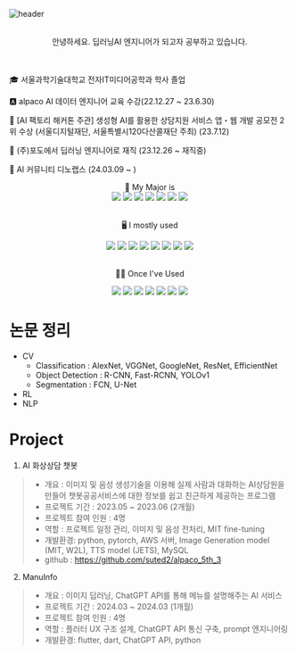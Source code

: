 
![header](https://capsule-render.vercel.app/api?type=waving&color=6FC7E1&text=Ayun's%20GitHub)
<br/><br/>

<div align="center">
    안녕하세요. 딥러닝AI 엔지니어가 되고자 공부하고 있습니다.
</div>
<br/>
<br/>

🎓 서울과학기술대학교 전자IT미디어공학과 학사 졸업

🅰️ alpaco AI 데이터 엔지니어 교육 수강(22.12.27 ~ 23.6.30)

🏅 [AI 팩토리 해커톤 주관] 생성형 AI를 활용한 상담지원 서비스 앱・웹 개발 공모전 2위 수상
(서울디지털재단, 서울특별시120다산콜재단 주최) (23.7.12)

🍇 (주)포도에서 딥러닝 엔지니어로 재직 (23.12.26 ~ 재직중)

🦖 AI 커뮤니티 디노랩스 (24.03.09 ~ )

<div align="center">
💪 My Major is

<br/>

<img src="https://img.shields.io/badge/Python-3776AB?style=for-the-badge&logo=Python&logoColor=white">
<img src="https://img.shields.io/badge/Tensorflow-FF6F00?style=for-the-badge&logo=TensorFlow&logoColor=white">
<img src="https://img.shields.io/badge/pytorch-EE4C2C?style=for-the-badge&logo=PyTorch&logoColor=white">
<img src="https://img.shields.io/badge/scikit_leran-F7931E?style=for-the-badge&logo=scikit-learn&logoColor=white">
<img src="https://img.shields.io/badge/pandas-150458?style=for-the-badge&logo=pandas&logoColor=white">
<img src="https://img.shields.io/badge/OpenCV-5C3EE8?style=for-the-badge&logo=OpenCV&logoColor=white">
<img src="https://img.shields.io/badge/transformers-FFB02E?style=for-the-badge">

<br/>
<br/>

🖥️ I mostly used

<img src="https://img.shields.io/badge/arXiv-B31B1B?style=for-the-badge&logo=arXiv&logoColor=white">
<img src="https://img.shields.io/badge/github-181717?style=for-the-badge&logo=GitHub&logoColor=white">
<img src="https://img.shields.io/badge/notion-000000?style=for-the-badge&logo=Notion&logoColor=white">
<img src="https://img.shields.io/badge/slack-4A154B?style=for-the-badge&logo=Slack&logoColor=white">
<img src="https://img.shields.io/badge/linux-FCC624?style=for-the-badge&logo=linux&logoColor=black">
<img src="https://img.shields.io/badge/vscode-007ACC?style=for-the-badge&logo=visual-studio-code&logoColor=white">
<img src="https://img.shields.io/badge/WanDB-FFCC33?style=for-the-badge">
<img src="https://img.shields.io/badge/Rust-000000?style=for-the-badge&logo=rust&logoColor=white">

<br/>
<br/>

🤏🏻 Once I've Used

<img src="https://img.shields.io/badge/C-A8B9CC?style=for-the-badge&logo=C&logoColor=white">
<img src="https://img.shields.io/badge/C++-00599C?style=for-the-badge&logo=cplusplus&logoColor=white">
<img src="https://img.shields.io/badge/-C%23-000000?style=for-the-badge&logo=csharp&logoColor=white">
<img src="https://img.shields.io/badge/flutter-02569B?style=for-the-badge&logo=flutter&logoColor=white">
<img src="https://img.shields.io/badge/mysql-4479A1?style=for-the-badge&logo=MySQL&logoColor=white">
<img src="https://img.shields.io/badge/Arduino-00878F?style=for-the-badge&logo=Arduino&logoColor=white">
<img src="https://img.shields.io/badge/Atmel_Studio-E7302F?style=for-the-badge">



<br/>
</div>

# 논문 정리
- CV
    - Classification : AlexNet, VGGNet, GoogleNet, ResNet, EfficientNet
    - Object Detection : R-CNN, Fast-RCNN, YOLOv1
    - Segmentation : FCN, U-Net
- RL
- NLP

# Project


1. AI 화상상담 챗봇

> - 개요 : 이미지 및 음성 생성기술을 이용해 실제 사람과 대화하는 AI상담원을 만들어 챗봇공공서비스에 대한 정보를 쉽고 친근하게 제공하는 프로그램
> - 프로젝트 기간 : 2023.05 ~ 2023.06 (2개월)
> - 프로젝트 참여 인원 : 4명
> - 역할 : 프로젝트 일정 관리, 이미지 및 음성 전처리, MIT fine-tuning
> - 개발환경: python, pytorch, AWS 서버, Image Generation model (MIT, W2L), TTS model (JETS), MySQL
> - github : <https://github.com/suted2/alpaco_5th_3>

2. ManuInfo

> - 개요 : 이미지 딥러닝, ChatGPT API를 통해 메뉴를 설명해주는 AI 서비스
> - 프로젝트 기간 : 2024.03 ~ 2024.03 (1개월)
> - 프로젝트 참여 인원 : 4명
> - 역할 : 플러터 UX 구조 설계, ChatGPT API 통신 구축, prompt 엔지니어링
> - 개발환경: flutter, dart, ChatGPT API, python


